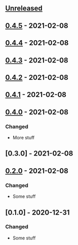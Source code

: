 ## [Unreleased]

## [0.4.5] - 2021-02-08

## [0.4.4] - 2021-02-08

## [0.4.3] - 2021-02-08

## [0.4.2] - 2021-02-08

## [0.4.1] - 2021-02-08

## [0.4.0] - 2021-02-08

### Changed

-   More stuff

## [0.3.0] - 2021-02-08

## [0.2.0] - 2021-02-08

### Changed

-   Some stuff

## [0.1.0] - 2020-12-31

### Changed

-   Some stuff

[Unreleased]: https://github.com/ericmjl/solid-octo-guac/compare/0.4.5...HEAD

[0.4.5]: https://github.com/ericmjl/solid-octo-guac/compare/0.4.4...0.4.5

[0.4.4]: https://github.com/ericmjl/solid-octo-guac/compare/0.4.3...0.4.4

[0.4.3]: https://github.com/ericmjl/solid-octo-guac/compare/0.4.2...0.4.3

[0.4.2]: https://github.com/ericmjl/solid-octo-guac/compare/0.4.1...0.4.2

[0.4.1]: https://github.com/ericmjl/solid-octo-guac/compare/0.4.0...0.4.1

[0.4.0]: https://github.com/ericmjl/solid-octo-guac/compare/0.3.0...0.4.0

[0.2.0]: https://github.com/ericmjl/solid-octo-guac/compare/minor...0.2.0

[minor]: https://github.com/ericmjl/solid-octo-guac/compare/0.1.0...minor
